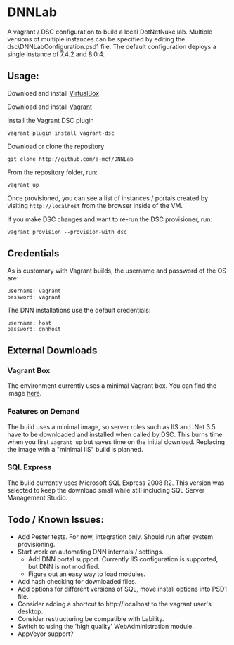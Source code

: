 # DNNLab
A vagrant / DSC configuration to build a local DotNetNuke lab. Multiple versions of multiple instances can be specified 
by editing the dsc\DNNLabConfiguration.psd1 file. The default configuration deploys a single instance of 7.4.2 and 8.0.4.

## Usage:
Download and install [VirtualBox](https://www.virtualbox.org/wiki/Downloads)

Download and install [Vagrant](https://www.vagrantup.com/downloads.html)

Install the Vagrant DSC plugin
```
vagrant plugin install vagrant-dsc
```

Download or clone the repository
```
git clone http://github.com/a-mcf/DNNLab
```

From the repository folder, run:
```
vagrant up
```

Once provisioned, you can see a list of instances / portals created by visiting ```http://localhost``` 
from the browser inside of the VM.

If you make DSC changes and want to re-run the DSC provisioner, run:
```
vagrant provision --provision-with dsc
```
## Credentials
As is customary with Vagrant builds, the username and password of the OS are:
```
username: vagrant
password: vagrant
```

The DNN installations use the default credentials:
```
username: host
password: dnnhost
```

## External Downloads

### Vagrant Box
The environment currently uses a minimal Vagrant box. You can find the image 
[here](https://atlas.hashicorp.com/a-mcf/boxes/Win2012R2-WMF5-min).

### Features on Demand
The build uses a minimal image, so server roles such as IIS and .Net 3.5 have to be
downloaded and installed when called by DSC. This burns time when you first ```vagrant up```
but saves time on the initial download. Replacing the image with a "minimal IIS" build is planned.

### SQL Express
The build currently uses Microsoft SQL Express 2008 R2. This version was selected to keep the download
small while still including SQL Server Management Studio.

## Todo / Known Issues:
- Add Pester tests. For now, integration only. Should run after system provisioning.
- Start work on automating DNN internals / settings.
    - Add DNN portal support. Currently IIS configuration is supported, but DNN is not modified.
    - Figure out an easy way to load modules.
- Add hash checking for downloaded files.
- Add options for different versions of SQL, move install options into PSD1 file.
- Consider adding a shortcut to http://localhost to the vagrant user's desktop.
- Consider restructuring be compatible with Lability.
- Switch to using the 'high quality' WebAdministration module.
- AppVeyor support?